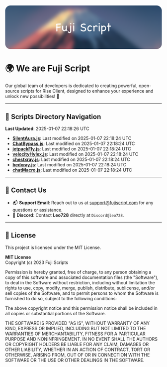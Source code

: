 ![Banner](.github/b.webp)

# 🌍 **We are Fuji Script**

Our global team of developers is dedicated to creating powerful, open-source scripts for Rise Client, designed to enhance your experience and unlock new possibilities! 🌟

---
<!-- SCRIPTS_NAVIGATION_START -->
## 📂 **Scripts Directory Navigation**

**Last Updated**: 2025-01-07 22:18:26 UTC

- **[SilentAura.js](scripts/SilentAura.js)**: Last modified on 2025-01-07 22:18:24 UTC
- **[ChatBypass.js](scripts/ChatBypass.js)**: Last modified on 2025-01-07 22:18:24 UTC
- **[jetpackFly.js](scripts/jetpackFly.js)**: Last modified on 2025-01-07 22:18:24 UTC
- **[velocityHylex.js](scripts/velocityHylex.js)**: Last modified on 2025-01-07 22:18:24 UTC
- **[chestxray.js](scripts/chestxray.js)**: Last modified on 2025-01-07 22:18:24 UTC
- **[bedxray.js](scripts/bedxray.js)**: Last modified on 2025-01-07 22:18:24 UTC
- **[chatMacro.js](scripts/chatMacro.js)**: Last modified on 2025-01-07 22:18:24 UTC

<!-- SCRIPTS_NAVIGATION_END -->

---

## 💬 **Contact Us**  
- 📬 **Support Email**: Reach out to us at [support@fujiscript.com](mailto:support@fujiscript.com) for any questions or assistance.  
- 💬 **Discord**: Contact **Leo728** directly at `Discord@leo728`.

---

## 📜 **License**

This project is licensed under the MIT License.  

**MIT License**  
Copyright (c) 2023 Fuji Scripts  

Permission is hereby granted, free of charge, to any person obtaining a copy of this software and associated documentation files (the "Software"), to deal in the Software without restriction, including without limitation the rights to use, copy, modify, merge, publish, distribute, sublicense, and/or sell copies of the Software, and to permit persons to whom the Software is furnished to do so, subject to the following conditions:  

The above copyright notice and this permission notice shall be included in all copies or substantial portions of the Software.  

THE SOFTWARE IS PROVIDED "AS IS", WITHOUT WARRANTY OF ANY KIND, EXPRESS OR IMPLIED, INCLUDING BUT NOT LIMITED TO THE WARRANTIES OF MERCHANTABILITY, FITNESS FOR A PARTICULAR PURPOSE AND NONINFRINGEMENT. IN NO EVENT SHALL THE AUTHORS OR COPYRIGHT HOLDERS BE LIABLE FOR ANY CLAIM, DAMAGES OR OTHER LIABILITY, WHETHER IN AN ACTION OF CONTRACT, TORT OR OTHERWISE, ARISING FROM, OUT OF OR IN CONNECTION WITH THE SOFTWARE OR THE USE OR OTHER DEALINGS IN THE SOFTWARE.  
